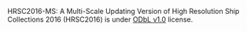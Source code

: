 HRSC2016-MS: A Multi-Scale Updating Version of High Resolution Ship Collections 2016 (HRSC2016) is under [ODbL v1.0](https://opendatacommons.org/licenses/odbl/1-0/) license.